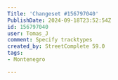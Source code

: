 ```yaml
---
Title: 'Changeset #156797040'
PublishDate: 2024-09-18T23:52:54Z
id: 156797040
user: Tomas_J
comment: Specify tracktypes
created_by: StreetComplete 59.0
tags:
- Montenegro

---
```

